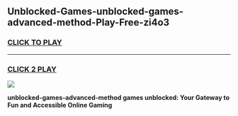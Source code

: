 
## Unblocked-Games-unblocked-games-advanced-method-Play-Free-zi4o3
<h3>
<a href="https://premium76.site?title=unblocked-games-advanced-method&ref=20A">CLICK TO PLAY</a></h3>
<hr>

<h3>
<a href="https://premium76.site?title=unblocked-games-advanced-method&ref=20A">CLICK 2 PLAY</a>
  
</h3>

<a href="https://premium76.site?title=unblocked-games-advanced-method&ref=20A"><img src="https://clearcache.store/games.png"></a>


**unblocked-games-advanced-method games unblocked: Your Gateway to Fun and Accessible Online Gaming**
